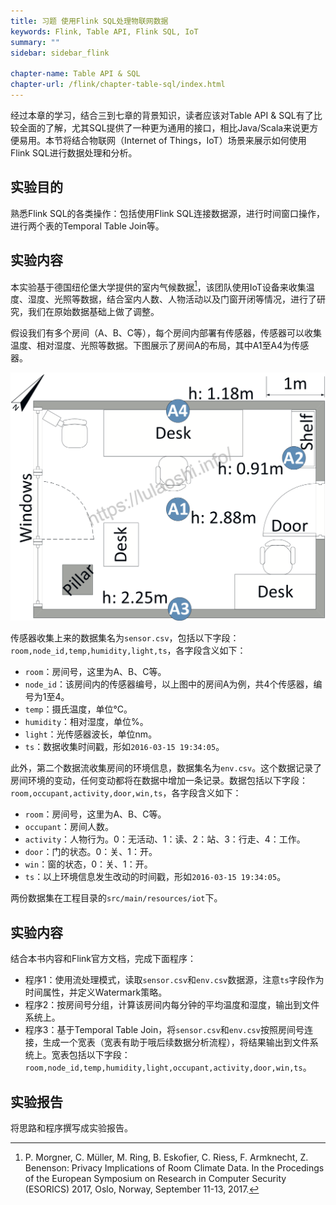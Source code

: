 ```yaml
---
title: 习题 使用Flink SQL处理物联网数据
keywords: Flink, Table API, Flink SQL, IoT
summary: ""
sidebar: sidebar_flink

chapter-name: Table API & SQL
chapter-url: /flink/chapter-table-sql/index.html
---
```


经过本章的学习，结合三到七章的背景知识，读者应该对Table API & SQL有了比较全面的了解，尤其SQL提供了一种更为通用的接口，相比Java/Scala来说更方便易用。本节将结合物联网（Internet of Things，IoT）场景来展示如何使用Flink SQL进行数据处理和分析。

## 实验目的

熟悉Flink SQL的各类操作：包括使用Flink SQL连接数据源，进行时间窗口操作，进行两个表的Temporal Table Join等。

## 实验内容

本实验基于德国纽伦堡大学提供的室内气候数据[^1]，该团队使用IoT设备来收集温度、湿度、光照等数据，结合室内人数、人物活动以及门窗开闭等情况，进行了研究，我们在原始数据基础上做了调整。

假设我们有多个房间（A、B、C等），每个房间内部署有传感器，传感器可以收集温度、相对湿度、光照等数据。下图展示了房间A的布局，其中A1至A4为传感器。


![室内数据收集示意图](./img/iot-room-a.png)

传感器收集上来的数据集名为`sensor.csv`，包括以下字段：`room,node_id,temp,humidity,light,ts`，各字段含义如下：

* `room`：房间号，这里为A、B、C等。
* `node_id`：该房间内的传感器编号，以上图中的房间A为例，共4个传感器，编号为1至4。
* `temp`：摄氏温度，单位°C。
* `humidity`：相对湿度，单位%。
* `light`：光传感器波长，单位nm。
* `ts`：数据收集时间戳，形如`2016-03-15 19:34:05`。

此外，第二个数据流收集房间的环境信息，数据集名为`env.csv`。这个数据记录了房间环境的变动，任何变动都将在数据中增加一条记录。数据包括以下字段：`room,occupant,activity,door,win,ts`，各字段含义如下：

* `room`：房间号，这里为A、B、C等。
* `occupant`：房间人数。
* `activity`：人物行为。0：无活动、1：读、2：站、3：行走、4：工作。
* `door`：门的状态。0：关、1：开。
* `win`：窗的状态，0：关、1：开。
* `ts`：以上环境信息发生改动的时间戳，形如`2016-03-15 19:34:05`。

两份数据集在工程目录的`src/main/resources/iot`下。

## 实验内容

结合本书内容和Flink官方文档，完成下面程序：

* 程序1：使用流处理模式，读取`sensor.csv`和`env.csv`数据源，注意`ts`字段作为时间属性，并定义Watermark策略。
* 程序2：按房间号分组，计算该房间内每分钟的平均温度和湿度，输出到文件系统上。
* 程序3：基于Temporal Table Join，将`sensor.csv`和`env.csv`按照房间号连接，生成一个宽表（宽表有助于哦后续数据分析流程），将结果输出到文件系统上。宽表包括以下字段：`room,node_id,temp,humidity,light,occupant,activity,door,win,ts`。

## 实验报告
将思路和程序撰写成实验报告。

[^1]: P. Morgner, C. Müller, M. Ring, B. Eskofier, C. Riess, F. Armknecht, Z. Benenson: Privacy Implications of Room Climate Data. In the Procedings of the European Symposium on Research in Computer Security (ESORICS) 2017, Oslo, Norway, September 11-13, 2017.
